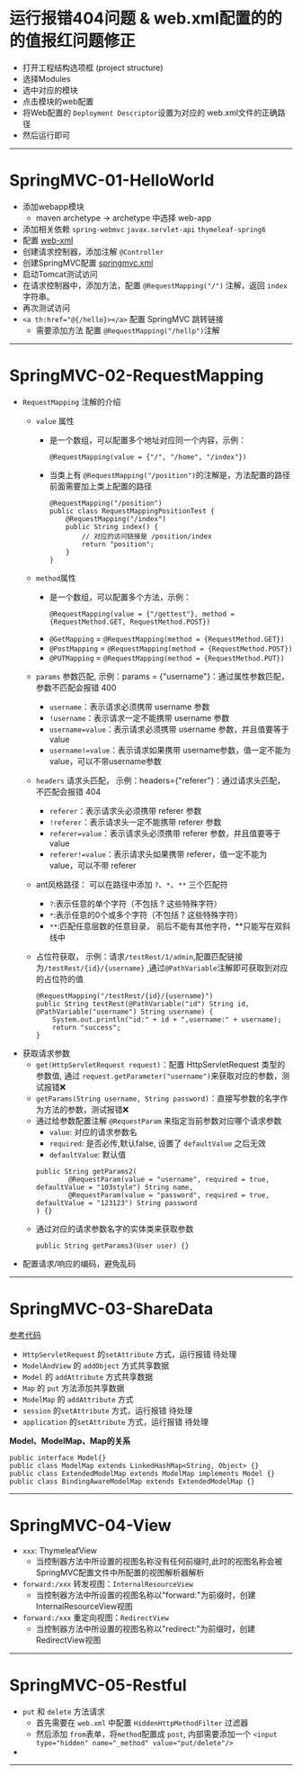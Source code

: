 # 运行报错404问题 & web.xml配置的<filter-mapping>的<filter-name>的值报红问题修正
* 打开工程结构选项框 (project structure)
* 选择Modules
* 选中对应的模块
* 点击模块的web配置
* 将Web配置的 `Deployment Descriptor`设置为对应的 web.xml文件的正确路径
* 然后运行即可

---

# SpringMVC-01-HelloWorld
* 添加webapp模块
  * maven archetype → archetype 中选择 web-app
* 添加相关依赖 `spring-webmvc` `javax.servlet-api` `thymeleaf-spring6`
* 配置 [web-xml](https://github.com/103style/SpringDemos/blob/master/SpringMVCDemo/springmvc-01-helloworld/src/main/webapp/WEB-INF/web.xml)
* 创建请求控制器，添加注解 `@Controller`
* 创建SpringMVC配置 [springmvc.xml](https://github.com/103style/SpringDemos/blob/master/SpringMVCDemo/springmvc-01-helloworld/src/main/resources/springmvc.xml) 
* 启动Tomcat测试访问
* 在请求控制器中，添加方法，配置 `@RequestMapping("/")` 注解，返回 `index` 字符串。
* 再次测试访问
* `<a th:href="@{/hello}></a>` 配置 SpringMVC 跳转链接
  * 需要添加方法 配置 `@RequestMapping("/hellp")`注解

---

# SpringMVC-02-RequestMapping
* `RequestMapping` 注解的介绍
  * `value` 属性
    * 是一个数组，可以配置多个地址对应同一个内容，示例：
      ```
      @RequestMapping(value = {"/", "/home", "/index"})
      ```
    * 当类上有 `@RequestMapping("/position")`的注解是，方法配置的路径前面需要加上类上配置的路径
      ```
      @RequestMapping("/position")
      public class RequestMappingPositionTest {
          @RequestMapping("/index")
          public String index() {
              // 对应的访问链接是 /position/index
              return "position";
          }
      }
      ```
  * `method`属性
    * 是一个数组，可以配置多个方法，示例：
      ```
      @RequestMapping(value = {"/gettest"}, method = {RequestMethod.GET, RequestMethod.POST})
      ```  
    * `@GetMapping` = `@RequestMapping(method = {RequestMethod.GET})`
    * `@PostMapping` = `@RequestMapping(method = {RequestMethod.POST})`
    * `@PUTMapping` = `@RequestMapping(method = {RequestMethod.PUT})`
  
  * `params` 参数匹配, 示例：params = {"username"}：通过属性参数匹配，参数不匹配会报错 400
    * `username`：表示请求必须携带 username 参数
    * `!username`：表示请求一定不能携带 username 参数
    * `username=value`：表示请求必须携带 username 参数，并且值要等于value
    * `username!=value`：表示请求如果携带 username参数，值一定不能为value，可以不带username参数
  
  * `headers` 请求头匹配， 示例：headers={"referer"}：通过请求头匹配，不匹配会报错 404
    * `referer`：表示请求头必须携带 referer 参数
    * `!referer`：表示请求头一定不能携带 referer 参数
    * `referer=value`：表示请求头必须携带 referer 参数，并且值要等于value
    * `referer!=value`：表示请求头如果携带 referer，值一定不能为value，可以不带 referer

  * ant风格路径： 可以在路径中添加 `?`、`*`、`**` 三个匹配符
    * `?`:表示任意的单个字符（不包括 ? 这些特殊字符）
    * `*`:表示任意的0个或多个字符（不包括 ? 这些特殊字符）
    * `**`:匹配任意层数的任意目录， 前后不能有其他字符，**只能写在双斜线中
  
  * 占位符获取， 示例：请求`/testRest/1/admin`,配置匹配链接为`/testRest/{id}/{username}` ,通过`@PathVariable`注解即可获取到对应的占位符的值
    ```
    @RequestMapping("/testRest/{id}/{username}")
    public String testRest(@PathVariable("id") String id, @PathVariable("username") String username) {
        System.out.println("id:" + id + ",username:" + username);
        return "success";
    }
    ```
* 获取请求参数
  * `get(HttpServletRequest request)`：配置 HttpServletRequest 类型的参数值, 
     通过 `request.getParameter("username")`来获取对应的参数，测试报错❌
  * `getParams(String username, String password)`：直接写参数的名字作为方法的参数，测试报错❌
  * 通过给参数配置注解 `@RequestParam` 来指定当前参数对应哪个请求参数
    * `value`: 对应的请求参数名
    * `required`: 是否必传,默认false, 设置了 `defaultValue` 之后无效
    * `defaultValue`: 默认值
    ```
    public String getParams2(
            @RequestParam(value = "username", required = true, defaultValue = "103style") String name,
            @RequestParam(value = "password", required = true, defaultValue = "123123") String password
    ) {}
    ```
  * 通过对应的请求参数名字的实体类来获取参数
    ```
    public String getParams3(User user) {}
    ```
* 配置请求/响应的编码，避免乱码

---

# SpringMVC-03-ShareData
[参考代码](https://github.com/103style/SpringDemos/blob/master/SpringMVCDemo/springmvc-03-sharedata/src/main/java/com/style103/springmvc/controller/ShareDataController.java)

* `HttpServletRequest` 的`setAttribute` 方式，运行报错 待处理
* `ModelAndView` 的 `addObject` 方式共享数据
* `Model` 的 `addAttribute` 方式共享数据
* `Map` 的 `put` 方法添加共享数据
* `ModelMap` 的 `addAttribute` 方式
* `session` 的`setAttribute` 方式，运行报错 待处理
* `application` 的`setAttribute` 方式，运行报错 待处理

**Model、ModelMap、Map的关系**
```
public interface Model{}
public class ModelMap extends LinkedHashMap<String, Object> {}
public class ExtendedModelMap extends ModelMap implements Model {}
public class BindingAwareModelMap extends ExtendedModelMap {}
```

---

# SpringMVC-04-View
* `xxx`: ThymeleafView 
  * 当控制器方法中所设置的视图名称没有任何前缀时,此时的视图名称会被SpringMVC配置文件中所配置的视图解析器解析
* `forward:/xxx` 转发视图：`InternalResourceView`
  * 当控制器方法中所设置的视图名称以"forward:"为前缀时，创建InternalResourceView视图
* `forward:/xxx` 重定向视图：`RedirectView`
  * 当控制器方法中所设置的视图名称以"redirect:"为前缀时，创建RedirectView视图


---

# SpringMVC-05-Restful
* `put` 和 `delete` 方法请求
  * 首先需要在 `web.xml` 中配置 `HiddenHttpMethodFilter` 过滤器
  * 然后添加 `from`表单，将`method`配置成 `post`, 内部需要添加一个 `<input type="hidden" name="_method" value="put/delete"/>`
* 



---